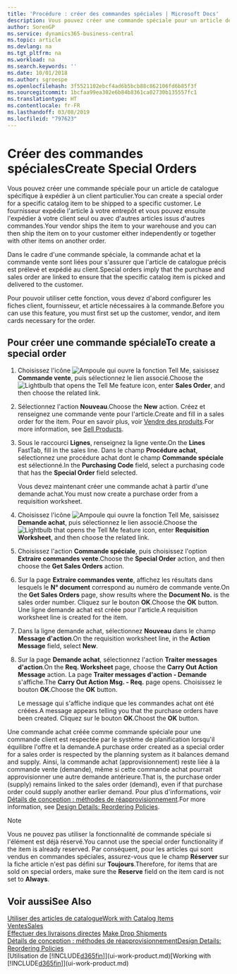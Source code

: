 ```yaml
---
title: 'Procédure : créer des commandes spéciales | Microsoft Docs'
description: Vous pouvez créer une commande spéciale pour un article de catalogue spécifique à expédier à un client particulier. Le fournisseur expédie l'article à votre entrepôt et vous pouvez ensuite l'expédier à votre client seul ou avec d'autres articles issus d'autres commandes.
author: SorenGP
ms.service: dynamics365-business-central
ms.topic: article
ms.devlang: na
ms.tgt_pltfrm: na
ms.workload: na
ms.search.keywords: ''
ms.date: 10/01/2018
ms.author: sgroespe
ms.openlocfilehash: 3f5521102ebcf4ad6b5bcb88c862106fd6b85f3f
ms.sourcegitcommit: 1bcfaa99ea302e6b84b8361ca02730b135557fc1
ms.translationtype: HT
ms.contentlocale: fr-FR
ms.lasthandoff: 03/08/2019
ms.locfileid: "797623"
---
```

# <a name="create-special-orders"></a><span data-ttu-id="55eb4-104">Créer des commandes spéciales</span><span class="sxs-lookup"><span data-stu-id="55eb4-104">Create Special Orders</span></span>
<span data-ttu-id="55eb4-105">Vous pouvez créer une commande spéciale pour un article de catalogue spécifique à expédier à un client particulier.</span><span class="sxs-lookup"><span data-stu-id="55eb4-105">You can create a special order for a specific catalog item to be shipped to a specific customer.</span></span> <span data-ttu-id="55eb4-106">Le fournisseur expédie l'article à votre entrepôt et vous pouvez ensuite l'expédier à votre client seul ou avec d'autres articles issus d'autres commandes.</span><span class="sxs-lookup"><span data-stu-id="55eb4-106">Your vendor ships the item to your warehouse and you can then ship the item on to your customer either independently or together with other items on another order.</span></span>  

<span data-ttu-id="55eb4-107">Dans le cadre d'une commande spéciale, la commande achat et la commande vente sont liées pour s'assurer que l'article de catalogue précis est prélevé et expédié au client.</span><span class="sxs-lookup"><span data-stu-id="55eb4-107">Special orders imply that the purchase and sales order are linked to ensure that the specific catalog item is picked and delivered to the customer.</span></span>  

<span data-ttu-id="55eb4-108">Pour pouvoir utiliser cette fonction, vous devez d'abord configurer les fiches client, fournisseur, et article nécessaires à la commande.</span><span class="sxs-lookup"><span data-stu-id="55eb4-108">Before you can use this feature, you must first set up the customer, vendor, and item cards necessary for the order.</span></span>  

## <a name="to-create-a-special-order"></a><span data-ttu-id="55eb4-109">Pour créer une commande spéciale</span><span class="sxs-lookup"><span data-stu-id="55eb4-109">To create a special order</span></span>  
1.  <span data-ttu-id="55eb4-110">Choisissez l'icône ![Ampoule qui ouvre la fonction Tell Me](media/ui-search/search_small.png "Dites-moi ce que vous voulez faire"), saisissez **Commande vente**, puis sélectionnez le lien associé.</span><span class="sxs-lookup"><span data-stu-id="55eb4-110">Choose the ![Lightbulb that opens the Tell Me feature](media/ui-search/search_small.png "Tell me what you want to do") icon, enter **Sales Order**, and then choose the related link.</span></span>  
2. <span data-ttu-id="55eb4-111">Sélectionnez l'action **Nouveau**.</span><span class="sxs-lookup"><span data-stu-id="55eb4-111">Choose the **New** action.</span></span> <span data-ttu-id="55eb4-112">Créez et renseignez une commande vente pour l'article.</span><span class="sxs-lookup"><span data-stu-id="55eb4-112">Create and fill in a  sales order for the item.</span></span> <span data-ttu-id="55eb4-113">Pour en savoir plus, voir [Vendre des produits](sales-how-sell-products.md).</span><span class="sxs-lookup"><span data-stu-id="55eb4-113">For more information, see [Sell Products](sales-how-sell-products.md).</span></span>
3.  <span data-ttu-id="55eb4-114">Sous le raccourci **Lignes**, renseignez la ligne vente.</span><span class="sxs-lookup"><span data-stu-id="55eb4-114">On the **Lines** FastTab, fill in the sales line.</span></span> <span data-ttu-id="55eb4-115">Dans le champ **Procédure achat**, sélectionnez une procédure achat dont le champ **Commande spéciale** est sélectionné.</span><span class="sxs-lookup"><span data-stu-id="55eb4-115">In the **Purchasing Code** field, select a purchasing code that has the **Special Order** field selected.</span></span>

    <span data-ttu-id="55eb4-116">Vous devez maintenant créer une commande achat à partir d'une demande achat.</span><span class="sxs-lookup"><span data-stu-id="55eb4-116">You must now create a purchase order from a requisition worksheet.</span></span>  
4. <span data-ttu-id="55eb4-117">Choisissez l'icône ![Ampoule qui ouvre la fonction Tell Me](media/ui-search/search_small.png "Dites-moi ce que vous voulez faire"), saisissez **Demande achat**, puis sélectionnez le lien associé.</span><span class="sxs-lookup"><span data-stu-id="55eb4-117">Choose the ![Lightbulb that opens the Tell Me feature](media/ui-search/search_small.png "Tell me what you want to do") icon, enter **Requisition Worksheet**, and then choose the related link.</span></span>  
5. <span data-ttu-id="55eb4-118">Choisissez l'action **Commande spéciale**, puis choisissez l'option **Extraire commandes vente**.</span><span class="sxs-lookup"><span data-stu-id="55eb4-118">Choose the **Special Order** action, and then choose the **Get Sales Orders** action.</span></span>  
6.  <span data-ttu-id="55eb4-119">Sur la page **Extraire commandes vente**, affichez les résultats dans lesquels le **N° document** correspond au numéro de commande vente.</span><span class="sxs-lookup"><span data-stu-id="55eb4-119">On the **Get Sales Orders** page, show results where the **Document No.** is the sales order number.</span></span> <span data-ttu-id="55eb4-120">Cliquez sur le bouton **OK**.</span><span class="sxs-lookup"><span data-stu-id="55eb4-120">Choose the **OK** button.</span></span> <span data-ttu-id="55eb4-121">Une ligne demande achat est créée pour l'article.</span><span class="sxs-lookup"><span data-stu-id="55eb4-121">A requisition worksheet line is created for the item.</span></span>  
7.  <span data-ttu-id="55eb4-122">Dans la ligne demande achat, sélectionnez **Nouveau** dans le champ **Message d'action**.</span><span class="sxs-lookup"><span data-stu-id="55eb4-122">On the requisition worksheet line, in the **Action Message** field, select **New**.</span></span>  
8.  <span data-ttu-id="55eb4-123">Sur la page **Demande achat**, sélectionnez l'action **Traiter messages d'action**.</span><span class="sxs-lookup"><span data-stu-id="55eb4-123">On the **Req. Worksheet** page, choose the **Carry Out Action Message** action.</span></span> <span data-ttu-id="55eb4-124">La page **Traiter messages d'action - Demande** s'affiche.</span><span class="sxs-lookup"><span data-stu-id="55eb4-124">The **Carry Out Action Msg. - Req.** page opens.</span></span> <span data-ttu-id="55eb4-125">Choisissez le bouton **OK**.</span><span class="sxs-lookup"><span data-stu-id="55eb4-125">Choose the **OK** button.</span></span>  

    <span data-ttu-id="55eb4-126">Le message qui s'affiche indique que les commandes achat ont été créées.</span><span class="sxs-lookup"><span data-stu-id="55eb4-126">A message appears telling you that the purchase orders have been created.</span></span> <span data-ttu-id="55eb4-127">Cliquez sur le bouton **OK**.</span><span class="sxs-lookup"><span data-stu-id="55eb4-127">Choost the **OK** button.</span></span>  

<span data-ttu-id="55eb4-128">Une commande achat créée comme commande spéciale pour une commande client est respectée par le système de planification lorsqu'il équilibre l'offre et la demande.</span><span class="sxs-lookup"><span data-stu-id="55eb4-128">A purchase order created as a special order for a sales order is respected by the planning system as it balances demand and supply.</span></span> <span data-ttu-id="55eb4-129">Ainsi, la commande achat (approvisionnement) reste liée à la commande vente (demande), même si cette commande achat pourrait approvisionner une autre demande antérieure.</span><span class="sxs-lookup"><span data-stu-id="55eb4-129">That is, the purchase order (supply) remains linked to the sales order (demand), even if that purchase order could supply another earlier demand.</span></span> <span data-ttu-id="55eb4-130">Pour plus d'informations, voir [Détails de conception : méthodes de réapprovisionnement](design-details-reservation-order-tracking-and-action-messaging.md).</span><span class="sxs-lookup"><span data-stu-id="55eb4-130">For more information, see [Design Details: Reordering Policies](design-details-reservation-order-tracking-and-action-messaging.md).</span></span>  

> [!NOTE]  
>  <span data-ttu-id="55eb4-131">Vous ne pouvez pas utiliser la fonctionnalité de commande spéciale si l'élément est déjà réservé.</span><span class="sxs-lookup"><span data-stu-id="55eb4-131">You cannot use the special order functionality if the item is already reserved.</span></span> <span data-ttu-id="55eb4-132">Par conséquent, pour les articles qui sont vendus en commandes spéciales, assurez\-vous que le champ **Réserver** sur la fiche article n'est pas défini sur **Toujours**.</span><span class="sxs-lookup"><span data-stu-id="55eb4-132">Therefore, for items that are sold on special orders, make sure the **Reserve** field on the item card is not set to **Always**.</span></span>  

## <a name="see-also"></a><span data-ttu-id="55eb4-133">Voir aussi</span><span class="sxs-lookup"><span data-stu-id="55eb4-133">See Also</span></span>  
[<span data-ttu-id="55eb4-134">Utiliser des articles de catalogue</span><span class="sxs-lookup"><span data-stu-id="55eb4-134">Work with Catalog Items</span></span>](inventory-how-work-nonstock-items.md)  
[<span data-ttu-id="55eb4-135">Ventes</span><span class="sxs-lookup"><span data-stu-id="55eb4-135">Sales</span></span>](sales-manage-sales.md)  
<span data-ttu-id="55eb4-136">[Effectuer des livraisons directes](sales-how-drop-shipment.md) </span><span class="sxs-lookup"><span data-stu-id="55eb4-136">[Make Drop Shipments](sales-how-drop-shipment.md) </span></span>  
[<span data-ttu-id="55eb4-137">Détails de conception : méthodes de réapprovisionnement</span><span class="sxs-lookup"><span data-stu-id="55eb4-137">Design Details: Reordering Policies</span></span>](design-details-reservation-order-tracking-and-action-messaging.md)  
<span data-ttu-id="55eb4-138">[Utilisation de [!INCLUDE[d365fin](includes/d365fin_md.md)]](ui-work-product.md)</span><span class="sxs-lookup"><span data-stu-id="55eb4-138">[Working with [!INCLUDE[d365fin](includes/d365fin_md.md)]](ui-work-product.md)</span></span>

